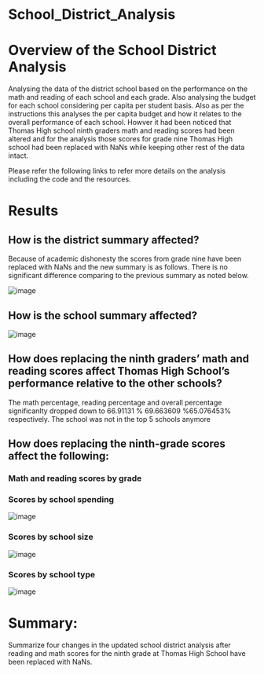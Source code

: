 # School_District_Analysis
# Overview of the School District Analysis
Analysing the data of the district school based on the performance on the math and reading of each school and each grade. Also analysing the budget for each school considering per capita per student basis. Also as per the instructions this analyses the per capita budget and how it relates to the overall performance of each school. Howver it had been noticed that Thomas High school ninth graders math and reading scores had been altered and for the analysis those scores for grade nine Thomas High school had been replaced with NaNs while keeping other rest of the data intact. 

Please refer the following links to refer more details on the analysis including the code and the resources.

# Results 
## How is the district summary affected?
Because of academic dishonesty the scores from grade nine have been replaced with NaNs and the new summary is as follows. 
There is no significant difference comparing to the previous summary as noted below. 

![image](https://user-images.githubusercontent.com/93173498/143787637-06298eda-491a-4912-a1e0-6493a1e8dc40.png)


## How is the school summary affected?

![image](https://user-images.githubusercontent.com/93173498/143787661-11833c1b-f8c4-479a-bc13-4e3beeda9c37.png)

## How does replacing the ninth graders’ math and reading scores affect Thomas High School’s performance relative to the other schools?
The math percentage, reading percentage and overall percentage significanlty dropped down to 66.91131 % 69.663609 %65.076453% respectively. 
The school was not in the top 5 schools anymore 

## How does replacing the ninth-grade scores affect the following:
### Math and reading scores by grade


### Scores by school spending

![image](https://user-images.githubusercontent.com/93173498/143787954-d6a62758-85ef-4bdd-b5da-1a28d490f989.png)

### Scores by school size

![image](https://user-images.githubusercontent.com/93173498/143787977-a50a9963-8075-4df5-8261-0f625e8ec9ee.png)

### Scores by school type

![image](https://user-images.githubusercontent.com/93173498/143788002-a2649dc3-116e-43be-be47-a0b1f788455c.png)

# Summary: 
Summarize four changes in the updated school district analysis after reading and math scores for the ninth grade at Thomas High School have been replaced with NaNs.
